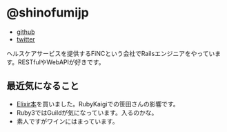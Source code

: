 # @shinofumijp

- [github](https://github.com/shinofumijp)
- [twitter](https://twitter.com/shinofumijp)

ヘルスケアサービスを提供するFiNCという会社でRailsエンジニアをやっています。RESTfulやWebAPIが好きです。

## 最近気になること

* [Elixir本](https://www.amazon.co.jp/dp/4274219151)を買いました。RubyKaigiでの笹田さんの影響です。
* Ruby3ではGuildが気になっています。入るのかな。
* 素人ですがワインにはまっています。
